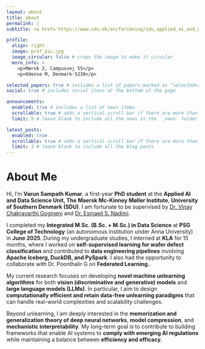 ```yaml
---
layout: about
title: about
permalink: /
subtitle: <a href='https://www.sdu.dk/en/forskning/sdu_applied_ai_and_data_science'>University Of Southern Denmark</a>

profile:
  align: right
  image: prof_pic.jpg
  image_circular: false # crops the image to make it circular
  more_info: >
    <p>Mærsk 2, Campusvej 55</p>
    <p>Odense M, Denmark-5230</p>

selected_papers: true # includes a list of papers marked as "selected={true}"
social: true # includes social icons at the bottom of the page

announcements:
  enabled: true # includes a list of news items
  scrollable: true # adds a vertical scroll bar if there are more than 3 news items
  limit: 5 # leave blank to include all the news in the `_news` folder

latest_posts:
  enabled: true
  scrollable: true # adds a vertical scroll bar if there are more than 3 new posts items
  limit: 3 # leave blank to include all the blog posts
---
```


# About Me

Hi, I’m **Varun Sampath Kumar**, a first-year **PhD student** at the **Applied AI and Data Science Unit, The Maersk Mc-Kinney Møller Institute**, **University of Southern Denmark (SDU)**. I am fortunate to be supervised by [Dr. Vinay Chakravarthi Gogineni](https://vinaychakravarthi.github.io/) and [Dr. Esmaeil S. Nadimi](https://portal.findresearcher.sdu.dk/en/persons/esmaeil-nadimi/).

I completed my **Integrated M.Sc. (B.Sc. + M.Sc.) in Data Science** at **PSG College of Technology** (an autonomous institution under Anna University) in **June 2025**. During my undergraduate studies, I interned at **KLA** for 15 months, where I worked on **self-supervised learning for wafer defect classification** and contributed to **data engineering pipelines** involving **Apache Iceberg, DuckDB, and PySpark**. I also had the opportunity to collaborate with Dr. Poonthalir G on **Federated Learning.**.

My current research focuses on developing **novel machine unlearning algorithms** for both **vision (discriminative and generative) models** and **large language models (LLMs)**. In particular, I aim to design **computationally efficient and retain data-free unlearning paradigms** that can handle real-world complexities and scalability challenges.

Beyond unlearning, I am deeply interested in the **memorization and generalization theory of deep neural networks**, **model compression**, and **mechanistic interpretability**. My long-term goal is to contribute to building frameworks that enable AI systems to **comply with emerging AI regulations** while maintaining a balance between **efficiency and efficacy**.
